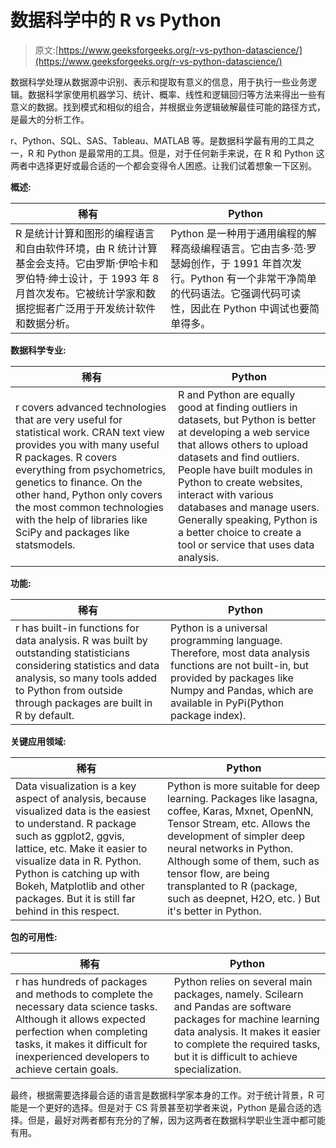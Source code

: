 # 数据科学中的 R vs Python

> 原文:[https://www.geeksforgeeks.org/r-vs-python-datascience/](https://www.geeksforgeeks.org/r-vs-python-datascience/)

数据科学处理从数据源中识别、表示和提取有意义的信息，用于执行一些业务逻辑。数据科学家使用机器学习、统计、概率、线性和逻辑回归等方法来得出一些有意义的数据。找到模式和相似的组合，并根据业务逻辑破解最佳可能的路径方式，是最大的分析工作。

r、Python、SQL、SAS、Tableau、MATLAB 等。是数据科学最有用的工具之一，R 和 Python 是最常用的工具。但是，对于任何新手来说，在 R 和 Python 这两者中选择更好或最合适的一个都会变得令人困惑。让我们试着想象一下区别。

**概述:**

| 稀有 | Python |
| --- | --- |
| R 是统计计算和图形的编程语言和自由软件环境，由 R 统计计算基金会支持。它由罗斯·伊哈卡和罗伯特·绅士设计，于 1993 年 8 月首次发布。它被统计学家和数据挖掘者广泛用于开发统计软件和数据分析。 | Python 是一种用于通用编程的解释高级编程语言。它由吉多·范·罗瑟姆创作，于 1991 年首次发行。Python 有一个非常干净简单的代码语法。它强调代码可读性，因此在 Python 中调试也要简单得多。 |

**数据科学专业:**

| 稀有 | Python |
| --- | --- |
| r covers advanced technologies that are very useful for statistical work. CRAN text view provides you with many useful R packages. R covers everything from psychometrics, genetics to finance. On the other hand, Python only covers the most common technologies with the help of libraries like SciPy and packages like statsmodels. | R and Python are equally good at finding outliers in datasets, but Python is better at developing a web service that allows others to upload datasets and find outliers. People have built modules in Python to create websites, interact with various databases and manage users. Generally speaking, Python is a better choice to create a tool or service that uses data analysis. |

**功能:**

| 稀有 | Python |
| --- | --- |
| r has built-in functions for data analysis. R was built by outstanding statisticians considering statistics and data analysis, so many tools added to Python from outside through packages are built in R by default. | Python is a universal programming language. Therefore, most data analysis functions are not built-in, but provided by packages like Numpy and Pandas, which are available in PyPi(Python package index). |

**关键应用领域:**

| 稀有 | Python |
| --- | --- |
| Data visualization is a key aspect of analysis, because visualized data is the easiest to understand. R package such as ggplot2, ggvis, lattice, etc. Make it easier to visualize data in R. Python. Python is catching up with Bokeh, Matplotlib and other packages. But it is still far behind in this respect. | Python is more suitable for deep learning. Packages like lasagna, coffee, Karas, Mxnet, OpenNN, Tensor Stream, etc. Allows the development of simpler deep neural networks in Python. Although some of them, such as tensor flow, are being transplanted to R (package, such as deepnet, H2O, etc. ) But it's better in Python. |

**包的可用性:**

| 稀有 | Python |
| --- | --- |
| r has hundreds of packages and methods to complete the necessary data science tasks. Although it allows expected perfection when completing tasks, it makes it difficult for inexperienced developers to achieve certain goals. | Python relies on several main packages, namely. Scilearn and Pandas are software packages for machine learning data analysis. It makes it easier to complete the required tasks, but it is difficult to achieve specialization. |

最终，根据需要选择最合适的语言是数据科学家本身的工作。对于统计背景，R 可能是一个更好的选择。但是对于 CS 背景甚至初学者来说，Python 是最合适的选择。但是，最好对两者都有充分的了解，因为这两者在数据科学职业生涯中都可能有用。